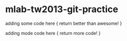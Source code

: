 mlab-tw2013-git-practice
========================

adding some code here
{
	return better than awesome!
}

adding mode code here
{
	return more code!
}


